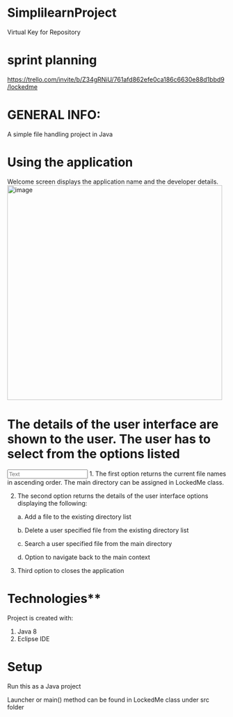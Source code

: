 # SimplilearnProject
Virtual Key for Repository

# **sprint planning**
https://trello.com/invite/b/Z34gRNiU/761afd862efe0ca186c6630e88d1bbd9/lockedme

# **GENERAL INFO:**
A simple file handling project in Java

# **Using the application**
Welcome screen displays the application name and the developer details.
<img width="494" alt="image" src="https://user-images.githubusercontent.com/42096547/182272241-2195a542-407c-438a-a3d1-f8ad5e1be54b.png">


# **The details of the user interface are shown to the user. The user has to select from the options listed**
<Input type="Text" placeholder="Text"> 
1. The first option returns the current file names in ascending order. The main directory can be assigned in LockedMe class.


2. The second option returns the details of the user interface options displaying the following:

     a. Add a file to the existing directory list

     b. Delete a user specified file from the existing directory list

     c. Search a user specified file from the main directory

     d. Option to navigate back to the main context

3. Third option to closes the application
     

# **Technologies**** 
Project is created with:
  1. Java 8
  2. Eclipse IDE

# **Setup**
Run this as a Java project

Launcher or main() method can be found in LockedMe class under src folder
